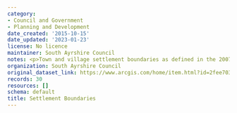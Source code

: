 ```yaml
---
category:
- Council and Government
- Planning and Development
date_created: '2015-10-15'
date_updated: '2023-01-23'
license: No licence
maintainer: South Ayrshire Council
notes: <p>Town and village settlement boundaries as defined in the 2007 LDP</p>
organization: South Ayrshire Council
original_dataset_link: https://www.arcgis.com/home/item.html?id=2fee7037164841e4b4325cccaef39f45
records: 30
resources: []
schema: default
title: Settlement Boundaries
---
```

